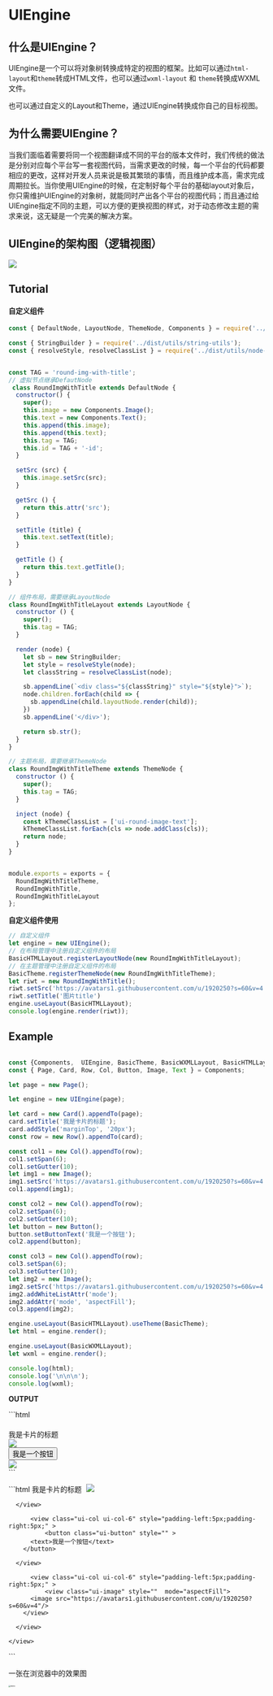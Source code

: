 # UIEngine
## 什么是UIEngine？

UIEngine是一个可以将对象树转换成特定的视图的框架。比如可以通过`html-layout`和`theme`转成HTML文件，也可以通过`wxml-layout` 和 `theme`转换成WXML文件。

也可以通过自定义的Layout和Theme，通过UIEngine转换成你自己的目标视图。

## 为什么需要UIEngine？

当我们面临着需要将同一个视图翻译成不同的平台的版本文件时，我们传统的做法是分别对应每个平台写一套视图代码，当需求更改的时候，每一个平台的代码都要相应的更改，这样对开发人员来说是极其繁琐的事情，而且维护成本高，需求完成周期拉长。当你使用UIEngine的时候，在定制好每个平台的基础layout对象后，你只需维护UIEngine的对象树，就能同时产出各个平台的视图代码；而且通过给UIEngine指定不同的主题，可以方便的更换视图的样式，对于动态修改主题的需求来说，这无疑是一个完美的解决方案。

## UIEngine的架构图（逻辑视图）

![](./UIEngine系统架构（逻辑视图）.svg)

## Tutorial

#### 自定义组件

```javascript
const { DefaultNode, LayoutNode, ThemeNode, Components } = require('../dist');

const { StringBuilder } = require('../dist/utils/string-utils');
const { resolveStyle, resolveClassList } = require('../dist/utils/node-utils');


const TAG = 'round-img-with-title';
// 虚拟节点继承DefautNode
 class RoundImgWithTitle extends DefaultNode {
  constructor() {
    super();
    this.image = new Components.Image();
    this.text = new Components.Text();
    this.append(this.image);
    this.append(this.text);
    this.tag = TAG;
    this.id = TAG + '-id';
  }

  setSrc (src) {
    this.image.setSrc(src);
  }

  getSrc () {
    return this.attr('src');
  }

  setTitle (title) {
    this.text.setText(title);
  }

  getTitle () {
    return this.text.getTitle();
  }
}

// 组件布局，需要继承LayoutNode
class RoundImgWithTitleLayout extends LayoutNode {
  constructor () {
    super();
    this.tag = TAG;
  }

  render (node) {
    let sb = new StringBuilder;
    let style = resolveStyle(node);
    let classString = resolveClassList(node);

    sb.appendLine(`<div class="${classString}" style="${style}">`);
    node.children.forEach(child => {
      sb.appendLine(child.layoutNode.render(child));
    })
    sb.appendLine('</div>');

    return sb.str();
  }
}

// 主题布局，需要继承ThemeNode
class RoundImgWithTitleTheme extends ThemeNode {
  constructor () {
    super();
    this.tag = TAG;
  }

  inject (node) {
    const kThemeClassList = ['ui-round-image-text'];
    kThemeClassList.forEach(cls => node.addClass(cls));
    return node;
  }
}


module.exports = exports = {
  RoundImgWithTitleTheme,
  RoundImgWithTitle,
  RoundImgWithTitleLayout
};

```

**自定义组件使用**

```javascript
// 自定义组件
let engine = new UIEngine();
// 在布局管理中注册自定义组件的布局
BasicHTMLLayout.registerLayoutNode(new RoundImgWithTitleLayout);
// 在主题管理中注册自定义组件的布局
BasicTheme.registerThemeNode(new RoundImgWithTitleTheme);
let riwt = new RoundImgWithTitle();
riwt.setSrc('https://avatars1.githubusercontent.com/u/1920250?s=60&v=4');
riwt.setTitle('图片title')
engine.useLayout(BasicHTMLLayout);
console.log(engine.render(riwt));

```





## Example

```javascript

const {Components,  UIEngine, BasicTheme, BasicWXMLLayout, BasicHTMLLayout} = require('../dist');
const { Page, Card, Row, Col, Button, Image, Text } = Components;

let page = new Page();

let engine = new UIEngine(page);

let card = new Card().appendTo(page);
card.setTitle('我是卡片的标题');
card.addStyle('marginTop', '20px');
const row = new Row().appendTo(card);

const col1 = new Col().appendTo(row);
col1.setSpan(6);
col1.setGutter(10);
let img1 = new Image();
img1.setSrc('https://avatars1.githubusercontent.com/u/1920250?s=60&v=4');
col1.append(img1);

const col2 = new Col().appendTo(row);
col2.setSpan(6);
col2.setGutter(10);
let button = new Button();
button.setButtonText('我是一个按钮');
col2.append(button);

const col3 = new Col().appendTo(row);
col3.setSpan(6);
col3.setGutter(10);
let img2 = new Image();
img2.setSrc('https://avatars1.githubusercontent.com/u/1920250?s=60&v=4');
img2.addWhiteListAttr('mode');
img2.addAttr('mode', 'aspectFill');
col3.append(img2);

engine.useLayout(BasicHTMLLayout).useTheme(BasicTheme);
let html = engine.render();

engine.useLayout(BasicWXMLLayout);
let wxml = engine.render();

console.log(html);
console.log('\n\n\n');
console.log(wxml);
```

**OUTPUT**

​```html
<div class="ui-page" style="">
  <div class="ui-card" style="margin-top:20px;">
    <div class="ui-card__title"><span>我是卡片的标题</span></div>
    <div class="ui-row" style="">
      <div class="ui-col ui-col-6" style="ui-col ui-col-6">
        <div class="ui-image" style="">
          <img src="https://avatars1.githubusercontent.com/u/1920250?s=60&v=4"/>
        </div>
      </div>
      <div class="ui-col ui-col-6" style="ui-col ui-col-6">
        <button class="ui-button" style="">
          <span>我是一个按钮</span>
        </button>
      </div>
      <div class="ui-col ui-col-6" style="ui-col ui-col-6">
        <div class="ui-image" style="" mode="aspectFill">
          <img src="https://avatars1.githubusercontent.com/u/1920250?s=60&v=4"/>
        </div>
      </div>
    </div>
  </div>
</div>
```

​```html
<view class="ui-page" style="" >
  <view class="ui-card" style="margin-top:20px;" >
  <text class="ui-card__title">我是卡片的标题</text>
      <view class="ui-row" style="" >
          <view class="ui-col ui-col-6" style="padding-left:5px;padding-right:5px;" >
              <view class="ui-image" style="" >
          <image src="https://avatars1.githubusercontent.com/u/1920250?s=60&v=4"/>
        </view>

      </view>

          <view class="ui-col ui-col-6" style="padding-left:5px;padding-right:5px;" >
              <button class="ui-button" style="" >
          <text>我是一个按钮</text>
        </button>

      </view>

          <view class="ui-col ui-col-6" style="padding-left:5px;padding-right:5px;" >
              <view class="ui-image" style=""  mode="aspectFill">
          <image src="https://avatars1.githubusercontent.com/u/1920250?s=60&v=4"/>
        </view>

      </view>

    </view>

  </view>

</view>
```

一张在浏览器中的效果图

<img src="./demo.png" alt="demo" style="zoom:25%;" />
